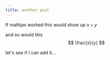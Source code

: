 ```yaml
---
title: another post
---
```


If mathjax worked this would show up $x + y$ 

and so would this $$ \frac{x}{y} $$

let's see if I can add it...